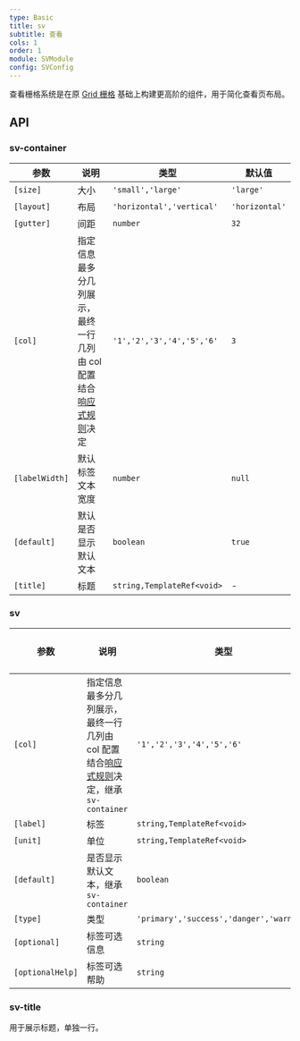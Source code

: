 ```yaml
---
type: Basic
title: sv
subtitle: 查看
cols: 1
order: 1
module: SVModule
config: SVConfig
---
```


查看栅格系统是在原 [Grid 栅格](https://ng.ant.design/components/grid/zh) 基础上构建更高阶的组件，用于简化查看页布局。

## API

### sv-container

| 参数           | 说明                 | 类型                    | 默认值       |
| -------------- | -------------------- | ----------------------- | ------------ |
| `[size]`       | 大小                 | `'small','large'`         | `'large'`      |
| `[layout]`     | 布局                 | `'horizontal','vertical'` | `'horizontal'` |
| `[gutter]`     | 间距                 | `number`                | `32`         |
| `[col]`        | 指定信息最多分几列展示，最终一行几列由 col 配置结合[响应式规则](/theme/responsive)决定         | `'1','2','3','4','5','6'`                | `3`          |
| `[labelWidth]` | 默认标签文本宽度     | `number`                | `null`       |
| `[default]`    | 默认是否显示默认文本 | `boolean`               | `true`       |
| `[title]`      | 标题                                  | `string,TemplateRef<void>`            | - |

### sv

| 参数           | 说明                 | 类型                    | 默认值       |
| -------------- | -------------------- | ----------------------- | ------------ |
| `[col]`        | 指定信息最多分几列展示，最终一行几列由 col 配置结合[响应式规则](/theme/responsive)决定，继承 `sv-container`         | `'1','2','3','4','5','6'`                               | - |
| `[label]`      | 标签                                  | `string,TemplateRef<void>`            | - |
| `[unit]`      | 单位                                  | `string,TemplateRef<void>`            | - |
| `[default]`    | 是否显示默认文本，继承 `sv-container` | `boolean`                              | - |
| `[type]`       | 类型                  | `'primary','success','danger','warning'` | - |
| `[optional]` | 标签可选信息 | `string` | - |
| `[optionalHelp]` | 标签可选帮助 | `string` | - |

### sv-title

用于展示标题，单独一行。
